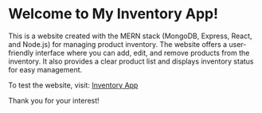  <h1>Welcome to My Inventory App!</h1>
    <p>This is a website created with the MERN stack (MongoDB, Express, React, and Node.js) for managing product inventory. The website offers a user-friendly interface where you can add, edit, and remove products from the inventory. It also provides a clear product list and displays inventory status for easy management.</p>
    <p>To test the website, visit: <a href="https://bashar-invetory-app.vercel.app/">Inventory App</a></p>
    <p>Thank you for your interest!</p>
